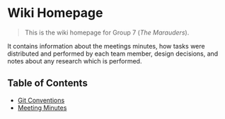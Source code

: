 # Wiki Homepage

> This is the wiki homepage for Group 7 (*The Marauders*). 

It contains information about the meetings minutes, how tasks were distributed and performed by each team member, design decisions, and notes about any research which is performed.

## Table of Contents

- [Git Conventions](git-conventions.md)
- [Meeting Minutes](minutes/index.md)